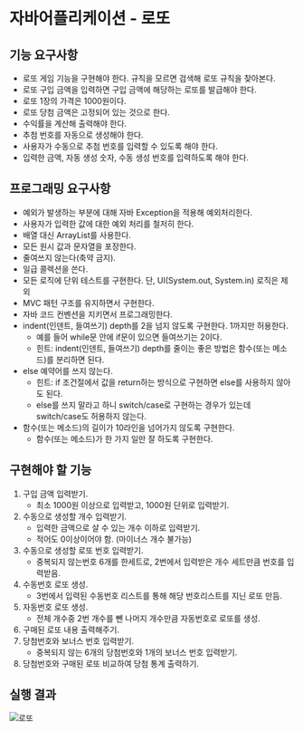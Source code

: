 # 자바어플리케이션 - 로또

## 기능 요구사항
- 로또 게임 기능을 구현해야 한다. 규칙을 모르면 검색해 로또 규칙을 찾아본다.
- 로또 구입 금액을 입력하면 구입 금액에 해당하는 로또를 발급해야 한다.
- 로또 1장의 가격은 1000원이다.
- 로또 당첨 금액은 고정되어 있는 것으로 한다.
- 수익률을 계산해 출력해야 한다.
- 추첨 번호를 자동으로 생성해야 한다.
- 사용자가 수동으로 추첨 번호를 입력할 수 있도록 해야 한다.
- 입력한 금액, 자동 생성 숫자, 수동 생성 번호를 입력하도록 해야 한다.

## 프로그래밍 요구사항
- 예외가 발생하는 부분에 대해 자바 Exception을 적용해 예외처리한다.
- 사용자가 입력한 값에 대한 예외 처리를 철저히 한다.
- 배열 대신 ArrayList를 사용한다.
- 모든 원시 값과 문자열을 포장한다.
- 줄여쓰지 않는다(축약 금지).
- 일급 콜렉션을 쓴다.
- 모든 로직에 단위 테스트를 구현한다. 단, UI(System.out, System.in) 로직은 제외
- MVC 패턴 구조를 유지하면서 구현한다.
- 자바 코드 컨벤션을 지키면서 프로그래밍한다.
- indent(인덴트, 들여쓰기) depth를 2을 넘지 않도록 구현한다. 1까지만 허용한다.
    - 예를 들어 while문 안에 if문이 있으면 들여쓰기는 2이다.
    - 힌트: indent(인덴트, 들여쓰기) depth를 줄이는 좋은 방법은 함수(또는 메소드)를 분리하면 된다.
- else 예약어를 쓰지 않는다.
    - 힌트: if 조건절에서 값을 return하는 방식으로 구현하면 else를 사용하지 않아도 된다.
    - else를 쓰지 말라고 하니 switch/case로 구현하는 경우가 있는데 switch/case도 허용하지 않는다.
- 함수(또는 메소드)의 길이가 10라인을 넘어가지 않도록 구현한다.
    - 함수(또는 메소드)가 한 가지 일만 잘 하도록 구현한다.
    
## 구현해야 할 기능
1. 구입 금액 입력받기.
    - 최소 1000원 이상으로 입력받고, 1000원 단위로 입력받기.
2. 수동으로 생성할 개수 입력받기.
    - 입력한 금액으로 살 수 있는 개수 이하로 입력받기. 
    - 적어도 0이상이어야 함. (마이너스 개수 불가능)
3. 수동으로 생성할 로또 번호 입력받기.
    - 중복되지 않는번호 6개를 한세트로, 2번에서 입력받은 개수 세트만큼 번호를 입력받음.
4. 수동번호 로또 생성.
    - 3번에서 입력된 수동번호 리스트를 통해 해당 번호리스트를 지닌 로또 만듬.
5. 자동번호 로또 생성.
    - 전체 개수중 2번 개수를 뺀 나머지 개수만큼 자동번호로 로또를 생성.
6. 구매된 로또 내용 출력해주기.
7. 당첨번호와 보너스 번호 입력받기.
    - 중복되지 않는 6개의 당첨번호와 1개의 보너스 번호 입력받기.
8. 당첨번호와 구매된 로또 비교하여 당첨 통계 출력하기.
## 실행 결과
![로또](https://user-images.githubusercontent.com/49441876/80566739-9881e600-8a2e-11ea-8864-e65f8df79107.png)
